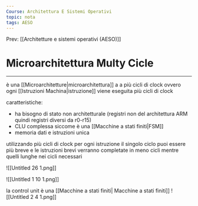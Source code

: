 ```yaml
---
Course: Architettura E Sistemi Operativi
topic: nota
tags: AESO
---
```


Prev: [[Architetture e sistemi operativi (AESO)]]

# Microarchitettura Multy Cicle
---


è una [[Microarchitetture|microarchitettura]] a a più cicli di clock ovvero ogni [[Istruzioni Machina|istruzione]] viene eseguita più cicli di clock

caratteristiche:

- ha bisogno di stato non architetturale (registri non del architettura ARM quindi registri diversi da r0-r15)
- CLU complessa siccome è una [[Macchine a stati finiti|FSM]]
- memoria dati e istruzioni unica

utilizzando più cicli di clock per ogni istruzione il singolo ciclo puoi essere più breve e le istruzioni brevi verranno completate in meno cicli mentre quelli lunghe nei cicli necessari

![[Untitled 26 1.png]]


![[Untitled 1 10 1.png]]

la control unit è una [[Macchine a stati finiti| Macchine a stati finiti]]
![[Untitled 2 4 1.png]]
